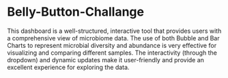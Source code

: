 # Belly-Button-Challange

This dashboard is a well-structured, interactive tool that provides users with a comprehensive view of microbiome data. The use of both Bubble and Bar Charts to represent microbial diversity and abundance is very effective for visualizing and comparing different samples. The interactivity (through the dropdown) and dynamic updates make it user-friendly and provide an excellent experience for exploring the data.
